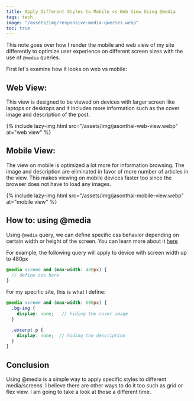```yaml
---
title: Apply Different Styles to Mobile vs Web View Using @media
tags: tech
image: "/assets/img/responsive-media-queries.webp"
toc: true
---
```


This note goes over how I render the mobile and web view of my site differently to optimize user experience on different screen sizes with the use of `@media`  queries.
<!--more-->
First let's examine how it looks on web vs mobile:

## Web View:
This view is designed to be viewed on devices with larger screen like laptops or desktops and it includes more information such as the cover image and description of the post.

{% include lazy-img.html src="/assets/img/jasonthai-web-view.webp" at="web view" %}
 

## Mobile View:
The view on mobile is optimized a lot more for information browsing. The image and description are eliminated in favor of more number of articles in the view. This makes viewing on mobile devices faster too since the browser does not have to load any images.

{% include lazy-img.html src="/assets/img/jasonthai-mobile-view.webp" at="mobile view" %}

## How to: using @media
Using `@media` query, we can define specific css behavior depending on certain width or height of the screen. You can learn more about it [here](https://www.w3schools.com/cssref/css3_pr_mediaquery.asp)

For example, the following query will apply to device with screen width up to 480px
```scss
@media screen and (max-width: 480px) {
  // define css here
}
```

For my specific site, this is what I define:
```scss
@media screen and (max-width: 600px) {
  .bg-img {
    display: none;   // hiding the cover image
  }

  .excerpt p {
    display: none;  // hiding the description
  }
}
```

## Conclusion
Using @media is a simple way to apply specific styles to different media/screens. I believe there are other ways to do it too such as grid or flex view. I am going to take a look at those a different time.